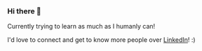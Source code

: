 ### Hi there 🎉

<!--
**scottyunho/scottyunho** is a ✨ _special_ ✨ repository because its `README.md` (this file) appears on your GitHub profile.

Here are some ideas to get you started:

- 🔭 I’m currently working on ...
- 🌱 I’m currently learning ...
- 👯 I’m looking to collaborate on ...
- 🤔 I’m looking for help with ...
- 💬 Ask me about ...
- 📫 How to reach me: ...
- 😄 Pronouns: ...
- ⚡ Fun fact: ...
-->


Currently trying to learn as much as I humanly can! 

I'd love to connect and get to know more people over [LinkedIn](https://www.linkedin.com/in/scottyunho/)! :)
